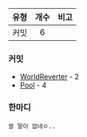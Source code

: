 | 유형 | 개수 | 비고 |
| :--: | :--: | :--: |
| 커밋 | 6 | |

### 커밋
- [WorldReverter](https://github.com/if-Team/ModPE-Scripts/tree/master/WorldReverter) - 2
- [Pool](https://github.com/if-Team/Pool/tree/master/src) - 4

### 한마디
```
쓸 말이 없네ㅇ..
```

